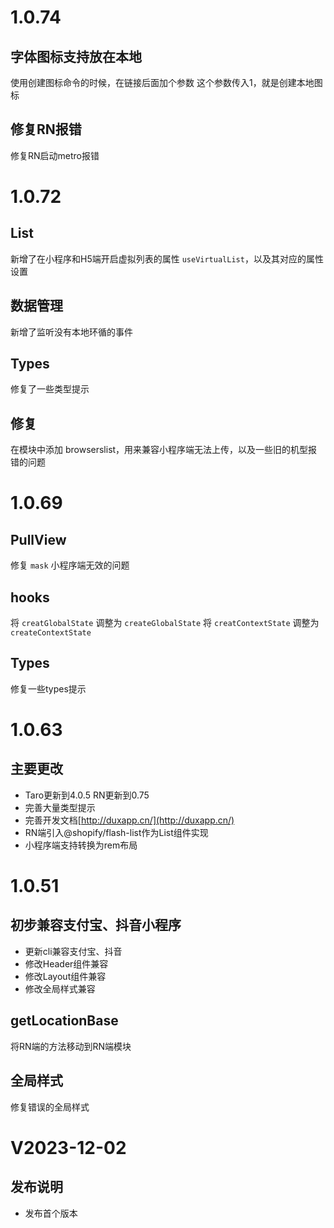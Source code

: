 # 1.0.74

## 字体图标支持放在本地

使用创建图标命令的时候，在链接后面加个参数 这个参数传入1，就是创建本地图标

## 修复RN报错

修复RN启动metro报错

# 1.0.72

## List
新增了在小程序和H5端开启虚拟列表的属性 `useVirtualList`，以及其对应的属性设置

## 数据管理
新增了监听没有本地环循的事件

## Types
修复了一些类型提示

## 修复

在模块中添加 browserslist，用来兼容小程序端无法上传，以及一些旧的机型报错的问题

# 1.0.69

## PullView

修复 `mask` 小程序端无效的问题

## hooks

将 `creatGlobalState` 调整为 `createGlobalState`
将 `creatContextState` 调整为 `createContextState`

## Types

修复一些types提示

# 1.0.63

## 主要更改
- Taro更新到4.0.5 RN更新到0.75
- 完善大量类型提示
- 完善开发文档[http://duxapp.cn/](http://duxapp.cn/)
- RN端引入@shopify/flash-list作为List组件实现
- 小程序端支持转换为rem布局

# 1.0.51
## 初步兼容支付宝、抖音小程序
- 更新cli兼容支付宝、抖音
- 修改Header组件兼容
- 修改Layout组件兼容
- 修改全局样式兼容

## getLocationBase
将RN端的方法移动到RN端模块

## 全局样式
修复错误的全局样式

# V2023-12-02
## 发布说明

- 发布首个版本
